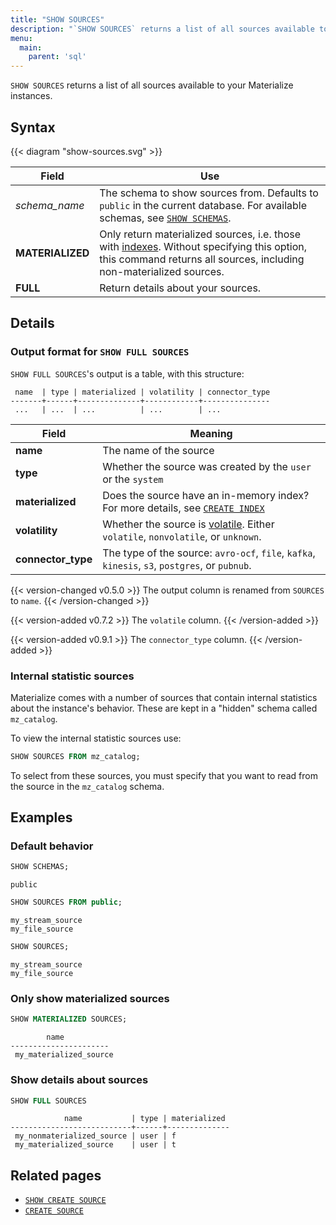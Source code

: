 ```yaml
---
title: "SHOW SOURCES"
description: "`SHOW SOURCES` returns a list of all sources available to your Materialize instances."
menu:
  main:
    parent: 'sql'
---
```


`SHOW SOURCES` returns a list of all sources available to your Materialize
instances.

## Syntax

{{< diagram "show-sources.svg" >}}

Field | Use
------|-----
_schema&lowbar;name_ | The schema to show sources from. Defaults to `public` in the current database. For available schemas, see [`SHOW SCHEMAS`](../show-schemas).
**MATERIALIZED** | Only return materialized sources, i.e. those with [indexes](../create-index). Without specifying this option, this command returns all sources, including non-materialized sources.
**FULL** | Return details about your sources.

## Details

### Output format for `SHOW FULL SOURCES`

`SHOW FULL SOURCES`'s output is a table, with this structure:

```nofmt
 name  | type | materialized | volatility | connector_type
-------+------+--------------+------------+---------------
 ...   | ...  | ...          | ...        | ...
```

Field | Meaning
------|--------
**name** | The name of the source
**type** | Whether the source was created by the `user` or the `system`
**materialized** | Does the source have an in-memory index? For more details, see [`CREATE INDEX`](../create-index)
**volatility** | Whether the source is [volatile](/overview/volatility). Either `volatile`, `nonvolatile`, or `unknown`.
**connector_type** | The type of the source: `avro-ocf`, `file`, `kafka`, `kinesis`, `s3`, `postgres`, or `pubnub`.

{{< version-changed v0.5.0 >}}
The output column is renamed from `SOURCES` to `name`.
{{< /version-changed >}}

{{< version-added v0.7.2 >}}
The `volatile` column.
{{< /version-added >}}

{{< version-added v0.9.1 >}}
The `connector_type` column.
{{< /version-added >}}

### Internal statistic sources

Materialize comes with a number of sources that contain internal statistics
about the instance's behavior. These are kept in a "hidden" schema called
`mz_catalog`.

To view the internal statistic sources use:

```sql
SHOW SOURCES FROM mz_catalog;
```

To select from these sources, you must specify that you want to read from the
source in the `mz_catalog` schema.

## Examples

### Default behavior

```sql
SHOW SCHEMAS;
```
```nofmt
public
```
```sql
SHOW SOURCES FROM public;
```
```nofmt
my_stream_source
my_file_source
```
```sql
SHOW SOURCES;
```
```nofmt
my_stream_source
my_file_source
```

### Only show materialized sources

```sql
SHOW MATERIALIZED SOURCES;
```
```nofmt
        name
----------------------
 my_materialized_source
```

### Show details about sources

```sql
SHOW FULL SOURCES
```
```nofmt
            name           | type | materialized
---------------------------+------+--------------
 my_nonmaterialized_source | user | f
 my_materialized_source    | user | t
```

## Related pages

- [`SHOW CREATE SOURCE`](../show-create-source)
- [`CREATE SOURCE`](../create-source)
